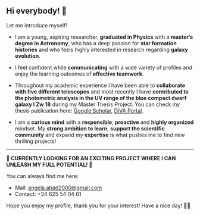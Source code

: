 ## Hi everybody! 👋
Let me introduce myself! 

- I am a young, aspiring researcher, **graduated in Physics** with a **master’s degree in Astronomy**, who has a deep passion for **star formation histories** and who feels highly interested in research regarding **galaxy evolution**.

- I feel confident while **communicating** with a wide variety of profiles and enjoy the learning outcomes of **effective teamwork**.

- Throughout my academic experience I have been able to **collaborate with five different telescopes** and most recently I have **contributed to the photometric analysis in the UV range of the blue compact dwarf galaxy I Zw 18** during my Master Thesis Project. You can check my thesis publication here: [Google Scholar](https://scholar.google.es/scholar?hl=es&as_sdt=0%2C5&q=Angela+abad+martin+hot+stars+In+the&btnG=), [DiVA Portal](https://www.diva-portal.org/smash/record.jsf?pid=diva2%3A1979988&dswid=-7552).

- I am a **curious mind** with a **responsible**, **proactive** and **highly organized** mindset. My **strong ambition to learn**, **support the scientific community** and expand my **expertise** is what pushes me to find new thrilling projects!

-------------------------------------------------------------
**📢 CURRENTLY LOOKING FOR AN EXCITING PROJECT WHERE I CAN UNLEASH MY FULL POTENTIAL! 📢**

You can always find me here:

- Mail: angela.abad2000@gmail.com
- Contact: +34 625 54 04 61
  
Hope you enjoy my profile, thank you for your interest! Have a nice day! 🔭😄


